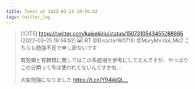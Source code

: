 ```yaml
---
title: Tweet at 2022-03-25 19:56:52
tags: twitter_log
---
```


> [!CITE] https://twitter.com/kaisekiriu/status/1507310543455268865 (2022-03-25 19:56:52)
> ![](https://twitter.com/kaisekiriu/status/1507310543455268865)
> RT @DisasterW0716: @MaryMeldol_Mk2 こちらも勉強不足で申し訳ないです
> 
> 有殻類と有棘類に関してはこの系統樹を参考にしてたんですが、やっぱりこの分類って今は使われてないんですかね…
> 
> 大変勉強になりました https://t.co/Y94kkQL…
